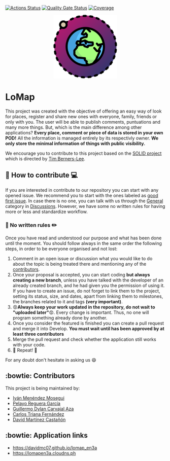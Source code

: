 [![Actions Status](https://github.com/arquisoft/lomap_en3a/workflows/CI%20for%20LOMAP_EN3A/badge.svg)](https://github.com/arquisoft/lomap_en3a/actions)
[![Quality Gate Status](https://sonarcloud.io/api/project_badges/measure?project=Arquisoft_lomap_en3a&metric=alert_status)](https://sonarcloud.io/summary/new_code?id=Arquisoft_lomap_en3a)
[![Coverage](https://sonarcloud.io/api/project_badges/measure?project=Arquisoft_lomap_en3a&metric=coverage)](https://sonarcloud.io/summary/new_code?id=Arquisoft_lomap_en3a)

<p align="center">
<img src="/docs/images/LoMap_logo.ico" alt="LoMap logo" height="200">
</p>

# LoMap

This project was created with the objective of offering an easy way of look for places, register 
and share new ones with everyone, family, friends or only with you. The user will be able to 
publish comments, puntuations and many more things. But, which is the main difference among 
other applications? **Every place, comment or piece of data is stored in your own POD!** All 
the 
information is managed entirely by its respectivly owner. **We only store the minimal information 
of things with public visibility.**

We encourage you to contribute to this project based on the <a href="https://solidproject.org/">SOLID project</a> which is directed by 
<u>Tim Berners-Lee</u>.

## :wrench: How to contribute :computer:
If you are interested in contribute to our repository you can start with any opened issue. We 
recommend you to start with the ones labeled as [good first issue](https://github.com/Arquisoft/lomap_en3a/labels/good%20first%20issue). In case there is no one, you can talk 
with us through the [General](https://github.com/Arquisoft/lomap_en3a/discussions/categories/general) category in [Discussions](https://github.com/Arquisoft/lomap_en3a/discussions). However, we have some no written rules 
for having more or less and standardize workflow.

### :straight_ruler: No written rules :pencil2:
Once you have read and understood our purpose and what has been done until the moment. You 
should follow always in the same order the following steps, in order to be everyone organised 
and not lost:
1. Comment in an open issue or discussion what you would like to do about the topic is being 
   treated there and mentioning any of the [contributors](#contributors).
2. Once your proposal is accepted, you can start coding **but always creating a new 
   branch**, unless you have talked with the developer of an already created branch, and he 
   had given you the permission of using it. If you have to create an issue, do not forget to 
   link them to the project, setting its status, size, and dates, apart from linking them to 
   milestones, the branches related to it and tags **(very important)**.
3. :rage:**Always keep your work updated in the repository, do not wait to "uploaded 
   later"**:rage:. Every 
   change is important. Thus, no one will program something already done by another.
4. Once you consider the featured is finished you can create a pull request and merge it into 
   Develop. **You must wait until has been approved by at least three contributors**
5. Merge the pull request and check whether the application still works with your code.
6. :arrows_counterclockwise: Repeat! :arrows_counterclockwise:

For any doubt don't hesitate in asking us :smile:

## :bowtie: Contributors
This project is being maintained by:
 - [Iván Menéndez Mosegui](https://github.com/uo282892)
 - [Pelayo Reguera García](https://github.com/Pelayo-Reguera)
 - [Guillermo Dylan Carvajal Aza](https://github.com/UO283069)
 - [Carlos Triana Fernández](https://github.com/UO283428)
 - [David Martínez Castañón](https://github.com/Davidmc07)

## :bowtie: Application links
 - https://davidmc07.github.io/lomap_en3a
 - https://lomapen3a.cloudns.ph